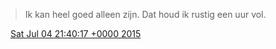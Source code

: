> Ik kan heel goed alleen zijn\. Dat houd ik rustig een uur vol\.

<img src="../../media/tweet.ico" width="12" /> [Sat Jul 04 21:40:17 +0000 2015](https://twitter.com/DromerDenker/status/617447866848690176)